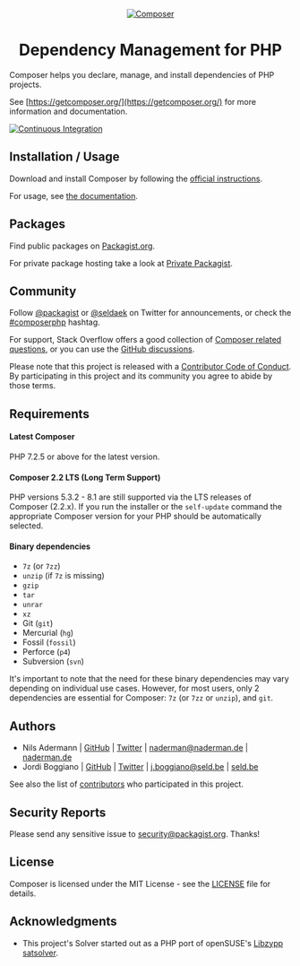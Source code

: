 <p align="center">
    <a href="https://getcomposer.org">
        <img src="https://getcomposer.org/img/logo-composer-transparent.png" alt="Composer">
    </a>
</p>
<h1 align="center">Dependency Management for PHP</h1>

Composer helps you declare, manage, and install dependencies of PHP projects.

See [https://getcomposer.org/](https://getcomposer.org/) for more information and documentation.

[![Continuous Integration](https://github.com/composer/composer/workflows/Continuous%20Integration/badge.svg?branch=main)](https://github.com/composer/composer/actions)

Installation / Usage
--------------------

Download and install Composer by following the [official instructions](https://getcomposer.org/download/).

For usage, see [the documentation](https://getcomposer.org/doc/).

Packages
--------

Find public packages on [Packagist.org](https://packagist.org).

For private package hosting take a look at [Private Packagist](https://packagist.com).

Community
---------

Follow [@packagist](https://twitter.com/packagist) or [@seldaek](https://twitter.com/seldaek) on Twitter for announcements, or check the [#composerphp](https://twitter.com/search?q=%23composerphp&src=typed_query&f=live) hashtag.

For support, Stack Overflow offers a good collection of
[Composer related questions](https://stackoverflow.com/questions/tagged/composer-php), or you can use the [GitHub discussions](https://github.com/composer/composer/discussions).

Please note that this project is released with a
[Contributor Code of Conduct](https://www.contributor-covenant.org/version/1/4/code-of-conduct/).
By participating in this project and its community you agree to abide by those terms.

Requirements
------------

#### Latest Composer

PHP 7.2.5 or above for the latest version.

#### Composer 2.2 LTS (Long Term Support)

PHP versions 5.3.2 - 8.1 are still supported via the LTS releases of Composer (2.2.x). If you
run the installer or the `self-update` command the appropriate Composer version for your PHP
should be automatically selected.

#### Binary dependencies

- `7z` (or `7zz`)
- `unzip` (if `7z` is missing)
- `gzip`
- `tar`
- `unrar`
- `xz`
- Git (`git`)
- Mercurial (`hg`)
- Fossil (`fossil`)
- Perforce (`p4`)
- Subversion (`svn`)

It's important to note that the need for these binary dependencies may vary
depending on individual use cases. However, for most users, only 2 dependencies
are essential for Composer: `7z` (or `7zz` or `unzip`), and `git`.

Authors
-------

- Nils Adermann  | [GitHub](https://github.com/naderman)  | [Twitter](https://twitter.com/naderman) | <naderman@naderman.de> | [naderman.de](https://naderman.de)
- Jordi Boggiano | [GitHub](https://github.com/Seldaek) | [Twitter](https://twitter.com/seldaek) | <j.boggiano@seld.be> | [seld.be](https://seld.be)

See also the list of [contributors](https://github.com/composer/composer/contributors) who participated in this project.

Security Reports
----------------

Please send any sensitive issue to [security@packagist.org](mailto:security@packagist.org). Thanks!

License
-------

Composer is licensed under the MIT License - see the [LICENSE](LICENSE) file for details.

Acknowledgments
---------------

- This project's Solver started out as a PHP port of openSUSE's
  [Libzypp satsolver](https://en.opensuse.org/openSUSE:Libzypp_satsolver).
